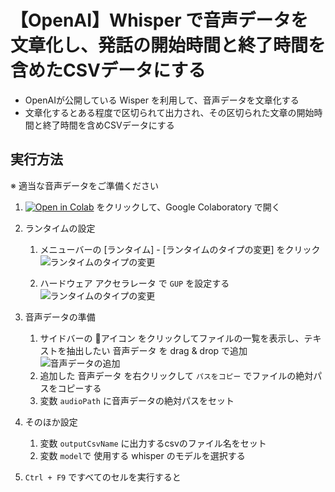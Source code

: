 # 【OpenAI】Whisper で音声データを文章化し、発話の開始時間と終了時間を含めたCSVデータにする
- OpenAIが公開している Wisper を利用して、音声データを文章化する
- 文章化するとある程度で区切られて出力され、その区切られた文章の開始時間と終了時間を含めCSVデータにする

## 実行方法

※ 適当な音声データをご準備ください

1. [![Open in Colab](https://colab.research.google.com/assets/colab-badge.svg)](https://colab.research.google.com/github/takeshitayy/openai-whisper/blob/main/openai_whisper.ipynb) をクリックして、Google Colaboratory で開く
1. ランタイムの設定
    1. メニューバーの [ランタイム] - [ランタイムのタイプの変更] をクリック
     ![ランタイムのタイプの変更](https://docs.google.com/drawings/d/e/2PACX-1vTo2XkKxxwux9ATDbSPQI0PbJHMYzTJPKwUcUtIj8UwlT_h4sFm9vJtdjusib3p0nNX-j7lYX0EyWu1/pub?w=601&h=545)

    1. ハードウェア アクセラレータ で `GUP` を設定する
    ![ランタイムのタイプの変更](https://docs.google.com/drawings/d/e/2PACX-1vQL7egTWuLu9NOLb5-Z1uZCwIa9dMKraLhn6T6B3KO0_GdYhawWdOyKQaE0SlBDZ0gDr1xAUp0aCPAQ/pub?w=644&h=340)

1. 音声データの準備
    1. サイドバーの 📁アイコン をクリックしてファイルの一覧を表示し、テキストを抽出したい 音声データ を drag & drop で追加
    ![音声データの追加](https://docs.google.com/drawings/d/e/2PACX-1vQU_evi3lR57aAgoRfJhAr5FYpGBf10uA85v8Dx25rE-HMAauXwX1ON0o9KcBVyXvUjqR4H8_rMadCM/pub?w=525&h=307)
    1. 追加した 音声データ を右クリックして `パスをコピー` でファイルの絶対パスをコピーする
    1. 変数 `audioPath` に音声データの絶対パスをセット
1. そのほか設定
    1. 変数 `outputCsvName` に出力するcsvのファイル名をセット
    1. 変数 `model`で 使用する whisper のモデルを選択する
1. `Ctrl + F9` ですべてのセルを実行すると
